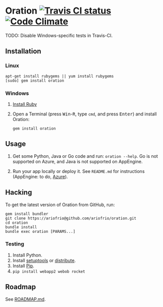 # Oration [![Travis CI status](https://secure.travis-ci.org/ariofrio/oration.png)](http://travis-ci.org/ariofrio/oration) [![Code Climate](https://codeclimate.com/badge.png)](https://codeclimate.com/github/ariofrio/oration)

TODO: Disable Windows-specific tests in Travis-CI.

## Installation

### Linux

    apt-get install rubygems || yum install rubygems
    [sudo] gem install oration

### Windows

 1. [Install Ruby](http://rubyinstaller.org/)

 2. Open a Terminal (press <kbd>Win</kbd>-<kbd>R</kbd>, type `cmd`, and press <kbd>Enter</kbd>) and install Oration:

        gem install oration

## Usage

 1. Get some Python, Java or Go code and run: `oration --help`. Go is not supported on Azure, and Java is not supported on AppEngine.

 2. Run your app locally or deploy it. See `README.md` for instructions 
    (AppEngine: to do, [Azure][azure-readme]).

  [azure-readme]: https://github.com/ariofrio/oration/blob/master/templates/azure/py/README.md

## Hacking

To get the latest version of Oration from GitHub, run:

    gem install bundler
    git clone https://ariofrio@github.com/ariofrio/oration.git
    cd oration
    bundle install
    bundle exec oration [PARAMS...]

### Testing

 1. Install Python.
 1. Install [setuptools][] or [distribute][].
 2. Install [Pip][].
 3. `pip install webapp2 webob rocket`

  [setuptools]: http://pypi.python.org/pypi/setuptools
  [distribute]: http://pypi.python.org/pypi/distribute
  [pip]: http://www.pip-installer.org/en/latest/installing.html#using-the-installer

## Roadmap

See [ROADMAP.md][].

  [roadmap.md]: https://github.com/ariofrio/oration/blob/master/ROADMAP.md

